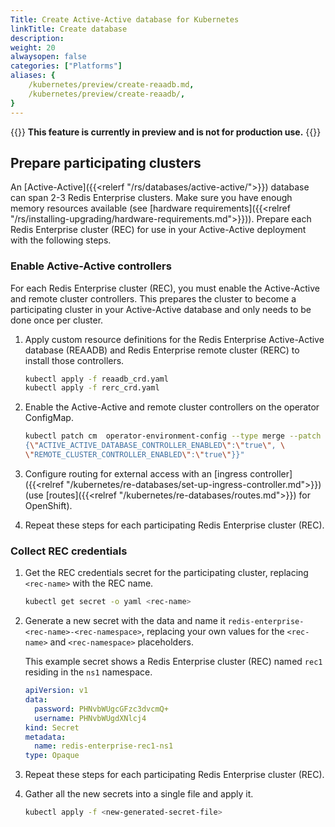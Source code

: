 ```yaml
---
Title: Create Active-Active database for Kubernetes
linkTitle: Create database
description: 
weight: 20
alwaysopen: false
categories: ["Platforms"]
aliases: {
    /kubernetes/preview/create-reaadb.md,
    /kubernetes/preview/create-reaadb/,
}
---
```


{{<note>}} **This feature is currently in preview and is not for production use.** {{</note>}}

## Prepare participating clusters

An [Active-Active]({{<relerf "/rs/databases/active-active/">}}) database can span 2-3 Redis Enterprise clusters. Make sure you have enough memory resources available (see [hardware requirements]({{<relref "/rs/installing-upgrading/hardware-requirements.md">}})). Prepare each Redis Enterprise cluster (REC) for use in your Active-Active deployment with the following steps.

### Enable Active-Active controllers

For each Redis Enterprise cluster (REC), you must enable the Active-Active and remote cluster controllers. This prepares the cluster to become a participating cluster in your Active-Active database and only needs to be done once per cluster. 

1. Apply custom resource definitions for the Redis Enterprise Active-Active database (REAADB) and Redis Enterprise remote cluster (RERC) to install those controllers.

    ```sh
    kubectl apply -f reaadb_crd.yaml
    kubectl apply -f rerc_crd.yaml
    ```

1. Enable the Active-Active and remote cluster controllers on the operator ConfigMap.

    ```sh
    kubectl patch cm  operator-environment-config --type merge --patch "{\"data\": \
    {\"ACTIVE_ACTIVE_DATABASE_CONTROLLER_ENABLED\":\"true\", \
    \"REMOTE_CLUSTER_CONTROLLER_ENABLED\":\"true\"}}"
    ```

1. Configure routing for external access with an [ingress controller]({{<relref "/kubernetes/re-databases/set-up-ingress-controller.md">}}) (use [routes]({{<relref "/kubernetes/re-databases/routes.md">}}) for OpenShift).

1. Repeat these steps for each participating Redis Enterprise cluster (REC).

### Collect REC credentials

1. Get the REC credentials secret for the participating cluster, replacing `<rec-name>` with the REC name.

    ```sh
    kubectl get secret -o yaml <rec-name>
    ```

1. Generate a new secret with the data and name it `redis-enterprise-<rec-name>-<rec-namespace>`, replacing your own values for the `<rec-name>` and `<rec-namespace>` placeholders.

    This example secret shows a Redis Enterprise cluster (REC) named `rec1` residing in the `ns1` namespace.

    ```yaml
    apiVersion: v1
    data:
      password: PHNvbWUgcGFzc3dvcmQ+
      username: PHNvbWUgdXNlcj4
    kind: Secret
    metadata:
      name: redis-enterprise-rec1-ns1
    type: Opaque
    ```


1. Repeat these steps for each participating Redis Enterprise cluster (REC).

1. Gather all the new secrets into a single file and apply it.

    ```sh
    kubectl apply -f <new-generated-secret-file>
    ```








